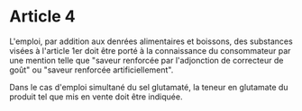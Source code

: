 # Article 4

L'emploi, par addition aux denrées alimentaires et boissons, des substances visées à l'article 1er doit être porté à la connaissance du consommateur par une mention telle que "saveur renforcée par l'adjonction de correcteur de goût" ou "saveur renforcée artificiellement".

Dans le cas d'emploi simultané du sel glutamaté, la teneur en glutamate du produit tel que mis en vente doit être indiquée.
